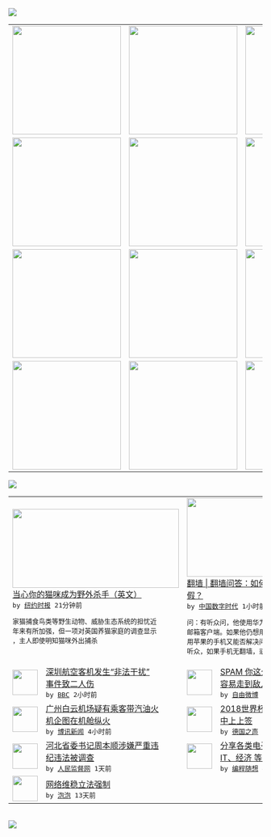 

<a href="https://github.com/greatfire/z/raw/master/FreeBrowser.apk"><img src="https://raw.githubusercontent.com/greatfire/wiki/master/x/header.png" /></a><table><tr><td width="262" align="center" valign="center"><a href="https://github.com/greatfire/wiki/wiki/nyt" title="纽约时报中文网 国际纵览"><img src="https://raw.githubusercontent.com/greatfire/wiki/master/x/nyt_flag.png" width="215"/></a></td><td width="262" align="center" valign="center"><a href="https://github.com/greatfire/wiki/wiki/dw" title=""><img src="https://raw.githubusercontent.com/greatfire/wiki/master/x/dw_flag.png" width="215"/></a></td><td width="262" align="center" valign="center"><a href="https://github.com/greatfire/wiki/wiki/rmjd" title=""><img src="https://raw.githubusercontent.com/greatfire/wiki/master/x/rmjd_flag.png" width="215"/></a></td></tr><tr><td width="262" align="center" valign="center"><a href="https://github.com/paopaonetizen/website" title="泡泡 - 未经审查的互联网信息"><img src="https://raw.githubusercontent.com/greatfire/wiki/master/x/pp_flag.png" width="215"/></a></td><td width="262" align="center" valign="center"><a href="https://github.com/getlantern/mirror" title="以及自由微博和GreatFire.org官方中文论坛"><img src="https://raw.githubusercontent.com/greatfire/wiki/master/x/lantern_flag.png" width="215"/></a></td><td width="262" align="center" valign="center"><a href="https://github.com/cdtmirrors/m/" title=""><img src="https://raw.githubusercontent.com/greatfire/wiki/master/x/cdt_flag.png" width="215"/></a></td></tr><tr><td width="262" align="center" valign="center"><a href="https://github.com/program-think/blog" title="编程随想的博客"><img src="https://raw.githubusercontent.com/greatfire/wiki/master/x/pt_flag.png" width="215"/></a></td><td width="262" align="center" valign="center"><a href="https://github.com/greatfire/wiki/wiki/bbc" title=""><img src="https://raw.githubusercontent.com/greatfire/wiki/master/x/bbc_flag.png" width="215"/></a></td><td width="262" align="center" valign="center"><a href="https://github.com/freeweibo/s" title="自由微博 - 匿名和不受屏蔽的新浪微博搜索"><img src="https://raw.githubusercontent.com/greatfire/wiki/master/x/fw_flag.png" width="215"/></a></td></tr><tr><td width="262" align="center" valign="center"><a href="https://github.com/greatfire/wiki/wiki/google" title=""><img src="https://raw.githubusercontent.com/greatfire/wiki/master/x/google_flag.png" width="215"/></a></td><td width="262" align="center" valign="center"><a href="https://github.com/bxnews/boxun" title=""><img src="https://raw.githubusercontent.com/greatfire/wiki/master/x/bx_flag.png" width="215"/></a></td><td width="262" align="center" valign="center"><a href="https://github.com/greatfire/wiki/wiki/open-source" title="欢迎访问GreatFire.org开发者项目网站"><img src="https://raw.githubusercontent.com/greatfire/wiki/master/x/open-source_flag.png" width="215"/></a></td></tr></table><img src="https://raw.githubusercontent.com/greatfire/wiki/master/x/newsfeed text.png" /><table cols="4"><tr><td colspan="2" width="380"><a href="http://d2x19uplt8kuw6.cloudfront.net/science/20150726/cc26cats/"><img src="https://raw.githubusercontent.com/greatfire/wiki/master/x/nyt_logo_b.png" width="330" height="156"/></a></br><a href="http://d2x19uplt8kuw6.cloudfront.net/science/20150726/cc26cats/">当心你的猫咪成为野外杀手（英文）</a></br><kbd> by <a href="http://m.cn.nytimes.com/">纽约时报</a> 21分钟前 </kbd></br><pre>家猫捕食鸟类等野生动物、威胁生态系统的担忧近<br/>年来有所加强，但一项对英国养猫家庭的调查显示<br/>，主人即使明知猫咪外出捕杀</pre></td><td colspan="2" width="380"><a href="http://feedproxy.google.com/~r/chinadigitaltimes/IyPt/~3/H6T9DWrOdKI/"><img src="https://raw.githubusercontent.com/greatfire/wiki/master/x/cdt_logo_b.png" width="330" height="156"/></a></br><a href="http://feedproxy.google.com/~r/chinadigitaltimes/IyPt/~3/H6T9DWrOdKI/">翻墙 | 翻墙问答：如何确认翻墙软件的真<br/>假？</a></br><kbd> by <a href="http://chinadigitaltimes.net/chinese/">中国数字时代</a> 1小时前 </kbd></br><pre>问：有听众问，他使用华为的手机，无法使用谷歌<br/>邮箱客户端。如果他仍想用Gmail客户端，改<br/>用苹果的手机又能否解决问题？李建军：现时中国<br/>听众，如果手机无翻墙，或并非...</pre></td></tr><tr><td><img src="http://ichef.bbci.co.uk/news/ws/106/amz/worldservice/live/assets/images/2015/07/26/150726024106_shenzhen_airlines_plane_file_304x171_getty_nocredit.jpg" width="50" height="50"/></td><td width="280"><a href="http://www.bbc.com/zhongwen/simp/china/2015/07/150726_guangzhou_airport_intrusion">深圳航空客机发生“非法干扰”<br/>事件致二人伤</a></br><kbd> by <a href="http://www.bbc.co.uk/zhongwen/simp">BBC</a> 2小时前 </kbd></td><td><img src="https://raw.githubusercontent.com/greatfire/wiki/master/x/fw_logo.png" width="50" height="50"/></td><td width="280"><a href="https://freeweibo.com/weibo/3868768378142686">SPAM 你这么不坚强，是很<br/>容易走到敌人一边去的，...</a></br><kbd> by <a href="https://freeweibo.com/">自由微博</a> 3小时前 </kbd></td></tr><tr><td><img src="https://raw.githubusercontent.com/greatfire/wiki/master/x/bx_logo.png" width="50" height="50"/></td><td width="280"><a href="http://www.boxun.com/news/gb/china/2015/07/201507260443.shtml">广州白云机场疑有乘客带汽油火<br/>机企图在机舱纵火</a></br><kbd> by <a href="http://www.boxun.com">博讯新闻</a> 4小时前 </kbd></td><td><img src="http://www.dw.com/image/0,,18607722_302,00.jpg" width="50" height="50"/></td><td width="280"><a href="http://dw.com/p/1G4in?maca=chi-GK-text-greatfire-all-chinese-15625-xml-mrss">2018世界杯预选赛 德国抽<br/>中上上签</a></br><kbd> by <a href="http://dw.de">德国之声</a> 10小时前 </kbd></td></tr><tr><td><img src="http://www.rmjdw.com/uploads/150725/1-150H5094439328.jpg" width="50" height="50"/></td><td width="280"><a href="http://www.rmjdw.com//fanfuqianshao/20150725/15138.html">河北省委书记周本顺涉嫌严重违<br/>纪违法被调查 </a></br><kbd> by <a href="http://www.rmjdw.com/">人民监督网</a> 1天前 </kbd></td><td><img src="http://feeds.feedburner.com/~ff/programthink?d=yIl2AUoC8zA" width="50" height="50"/></td><td width="280"><a href="http://feedproxy.google.com/~r/programthink/~3/qPeTDk8ym14/share-books.html">分享各类电子书（政治、军事、<br/>IT、经济 等，52本）</a></br><kbd> by <a href="http://program-think.blogspot.com">编程随想</a> 4天前 </kbd></td></tr><tr><td><img src="http://pao-pao.net/sites/pao-pao.net/files/styles/base_adaptive/public/6523513689_baeec3c53c_z_0.jpg?itok=NM8cQ_d1" width="50" height="50"/></td><td width="280"><a href="https://pao-pao.net/article/593">网络维稳立法强制</a></br><kbd> by <a href="https://pao-pao.net">泡泡</a> 13天前 </kbd></td></table></br><a href="https://github.com/greatfire/z/raw/master/FreeBrowser.apk"><img src="https://raw.githubusercontent.com/greatfire/wiki/master/x/download app.png" /></a>